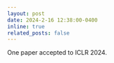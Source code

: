 ```yaml
---
layout: post
date: 2024-2-16 12:38:00-0400
inline: true
related_posts: false
---
```


One paper accepted to ICLR 2024.